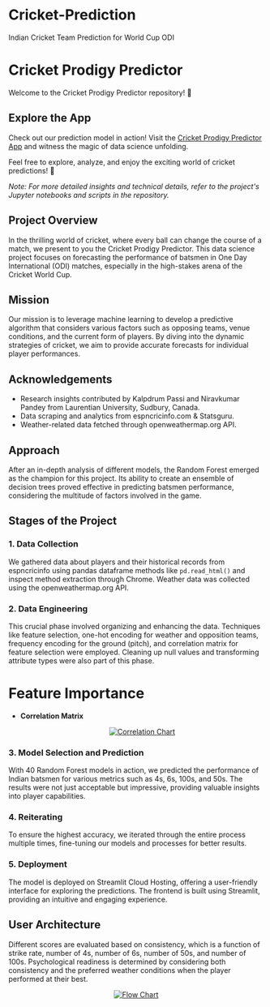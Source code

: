 # Cricket-Prediction
Indian Cricket Team Prediction for World Cup ODI

# Cricket Prodigy Predictor

Welcome to the Cricket Prodigy Predictor repository! 🏏

## Explore the App

Check out our prediction model in action! Visit the [Cricket Prodigy Predictor App](https://cricket-prediction.streamlit.app/) and witness the magic of data science unfolding.

Feel free to explore, analyze, and enjoy the exciting world of cricket predictions! 🚀

*Note: For more detailed insights and technical details, refer to the project's Jupyter notebooks and scripts in the repository.*

## Project Overview

In the thrilling world of cricket, where every ball can change the course of a match, we present to you the Cricket Prodigy Predictor. This data science project focuses on forecasting the performance of batsmen in One Day International (ODI) matches, especially in the high-stakes arena of the Cricket World Cup.

## Mission

Our mission is to leverage machine learning to develop a predictive algorithm that considers various factors such as opposing teams, venue conditions, and the current form of players. By diving into the dynamic strategies of cricket, we aim to provide accurate forecasts for individual player performances.

## Acknowledgements

- Research insights contributed by Kalpdrum Passi and Niravkumar Pandey from Laurentian University, Sudbury, Canada.
- Data scraping and analytics from espncricinfo.com & Statsguru.
- Weather-related data fetched through openweathermap.org API.

## Approach

After an in-depth analysis of different models, the Random Forest emerged as the champion for this project. Its ability to create an ensemble of decision trees proved effective in predicting batsmen performance, considering the multitude of factors involved in the game.

## Stages of the Project

### 1. Data Collection
We gathered data about players and their historical records from espncricinfo using pandas dataframe methods like `pd.read_html()` and inspect method extraction through Chrome. Weather data was collected using the openweathermap.org API.

### 2. Data Engineering

This crucial phase involved organizing and enhancing the data. Techniques like feature selection, one-hot encoding for weather and opposition teams, frequency encoding for the ground (pitch), and correlation matrix for feature selection were employed. Cleaning up null values and transforming attribute types were also part of this phase.
# Feature Importance 
* **Correlation Matrix**
  <p align="center">
  <a href="https://postimg.cc/4Yy50Bvh" target="_blank">
    <img src="https://i.postimg.cc/t4tMYcYD/plot-2.png" alt="Correlation Chart">
  </a>
</p>

### 3. Model Selection and Prediction
With 40 Random Forest models in action, we predicted the performance of Indian batsmen for various metrics such as 4s, 6s, 100s, and 50s. The results were not just acceptable but impressive, providing valuable insights into player capabilities.

### 4. Reiterating

To ensure the highest accuracy, we iterated through the entire process multiple times, fine-tuning our models and processes for better results.

### 5. Deployment

The model is deployed on Streamlit Cloud Hosting, offering a user-friendly interface for exploring the predictions. The frontend is built using Streamlit, providing an intuitive and engaging experience.

## User Architecture

Different scores are evaluated based on consistency, which is a function of strike rate, number of 4s, number of 6s, number of 50s, and number of 100s. Psychological readiness is determined by considering both consistency and the preferred weather conditions when the player performed at their best.
<p align="center">
  <a href="https://postimg.cc/yW2n3m1r" target="_blank">
    <img src="https://i.postimg.cc/VLkhTg31/Flow-Chart.png" alt="Flow Chart">
  </a>
</p>




